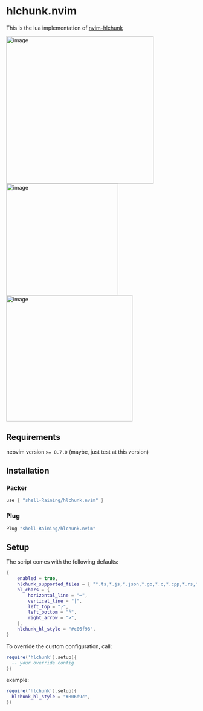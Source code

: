 # hlchunk.nvim
This is the lua implementation of [nvim-hlchunk](https://github.com/yaocccc/nvim-hlchunk)

<img width="390" alt="image" src="https://user-images.githubusercontent.com/111564053/218303363-1dd1499c-ad9c-4632-8c4a-1b8be90526f0.png">
<img width="296" alt="image" src="https://user-images.githubusercontent.com/111564053/218303396-66ce2890-05f1-410f-b04e-e2d41dd59fb4.png">
<img width="334" alt="image" src="https://user-images.githubusercontent.com/111564053/218303477-52dc3a39-3e72-4a72-9455-3bf674a3fe6a.png">


## Requirements

neovim version `>= 0.7.0` (maybe, just test at this version)

## Installation

### Packer

```lua
use { "shell-Raining/hlchunk.nvim" }

```

### Plug

```lua
Plug "shell-Raining/hlchunk.nvim"
```

## Setup

The script comes with the following defaults:

```lua
{
    enabled = true,
    hlchunk_supported_files = { "*.ts,*.js,*.json,*.go,*.c,*.cpp,*.rs,*.h,*.hpp,*.lua" },
    hl_chars = {
        horizontal_line = "─",
        vertical_line = "│",
        left_top = "╭",
        left_bottom = "╰",
        right_arrow = ">",
    },
    hlchunk_hl_style = "#c06f98",
}
```

To override the custom configuration, call:

```lua
require('hlchunk').setup({
  -- your override config
})
```

example:

```lua
require('hlchunk').setup({
  hlchunk_hl_style = "#806d9c",
})
```
